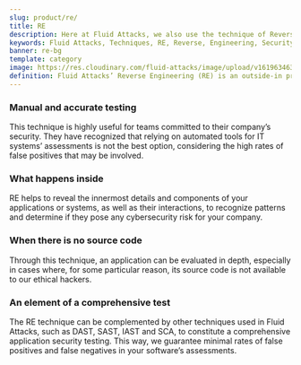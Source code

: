 ```yaml
---
slug: product/re/
title: RE
description: Here at Fluid Attacks, we also use the technique of Reverse Engineering (RE) to detect security flaws, mainly when the source code is not available.
keywords: Fluid Attacks, Techniques, RE, Reverse, Engineering, Security, Testing, Ethical Hacking
banner: re-bg
template: category
image: https://res.cloudinary.com/fluid-attacks/image/upload/v1619634638/airs/product/cover-sre_o0pqhq.webp
definition: Fluid Attacks’ Reverse Engineering (RE) is an outside-in process of deconstructing software, performed by our certified, experienced hackers. They employ this technique, which goes from an overview to an in-depth observation, to analyze and obtain knowledge about your applications’ flaws or vulnerabilities. Although they need to use disassemblers, debuggers and decompilers, this complicated process relies mostly on their skills and creativity. It cannot merely be done by automated tools. RE usually starts with static methods to recognize components, functions and other basic information, and finishes with dynamic ones (using techniques like sandboxing and symbolic execution), more oriented towards focused experimentation to confirm/discard software operation hypotheses. All this can help our hackers understand how difficult it is to hack into your applications or systems and then develop more elaborate attacks to report your cybersecurity weaknesses.
---
```


<div class="sect2">

### Manual and accurate testing

This technique is highly useful for teams committed to their company’s
security. They have recognized that relying on automated tools for IT
systems’ assessments is not the best option, considering the high rates
of false positives that may be involved.

</div>

<div class="sect2">

### What happens inside

RE helps to reveal the innermost details and components of your
applications or systems, as well as their interactions, to recognize
patterns and determine if they pose any cybersecurity risk for your
company.

</div>

<div class="sect2">

### When there is no source code

Through this technique, an application can be evaluated in depth,
especially in cases where, for some particular reason, its source code
is not available to our ethical hackers.

</div>

<div class="sect2">

### An element of a comprehensive test

The RE technique can be complemented by other techniques used in Fluid Attacks,
such as DAST, SAST, IAST and SCA, to constitute a comprehensive
application security testing. This way, we guarantee minimal rates of
false positives and false negatives in your software’s assessments.

</div>
